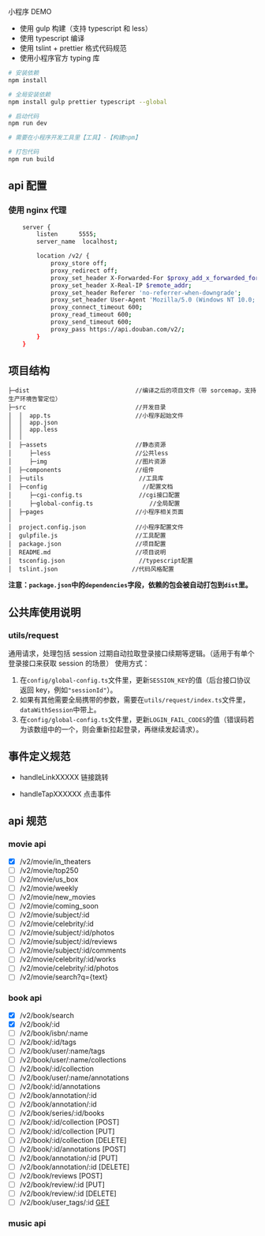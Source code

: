 小程序 DEMO

- 使用 gulp 构建（支持 typescript 和 less）
- 使用 typescript 编译
- 使用 tslint + prettier 格式代码规范
- 使用小程序官方 typing 库

```bash
# 安装依赖
npm install

# 全局安装依赖
npm install gulp prettier typescript --global

# 启动代码
npm run dev

# 需要在小程序开发工具里【工具】-【构建npm】

# 打包代码
npm run build
```

## api 配置

### 使用 nginx 代理

```sh
    server {
        listen      5555;
        server_name  localhost;

        location /v2/ {
            proxy_store off;
            proxy_redirect off;
            proxy_set_header X-Forwarded-For $proxy_add_x_forwarded_for;
            proxy_set_header X-Real-IP $remote_addr;
            proxy_set_header Referer 'no-referrer-when-downgrade';
            proxy_set_header User-Agent 'Mozilla/5.0 (Windows NT 10.0; WOW64) AppleWebKit/537.36 (KHTML, like Gecko) Chrome/62.0.3202.94 Safari/537.36';
            proxy_connect_timeout 600;
            proxy_read_timeout 600;
            proxy_send_timeout 600;
            proxy_pass https://api.douban.com/v2/;
        }
    }
```

## 项目结构

```
├─dist                              //编译之后的项目文件（带 sorcemap，支持生产环境告警定位）
├─src                               //开发目录
│  │  app.ts                        //小程序起始文件
│  │  app.json
│  │  app.less
│  │
│  ├─assets                     	//静态资源
│     ├─less						//公共less
│     ├─img						    //图片资源
│  ├─components                     //组件
│  ├─utils                           //工具库
│  ├─config                           //配置文档
│     ├─cgi-config.ts                //cgi接口配置
│     ├─global-config.ts                //全局配置
│  ├─pages                          //小程序相关页面
│
│  project.config.json              //小程序配置文件
│  gulpfile.js                      //工具配置
│  package.json                     //项目配置
│  README.md                        //项目说明
│  tsconfig.json                     //typescript配置
│  tslint.json                     //代码风格配置
```

**注意：`package.json`中的`dependencies`字段，依赖的包会被自动打包到`dist`里。**

## 公共库使用说明

### utils/request

通用请求，处理包括 session 过期自动拉取登录接口续期等逻辑。（适用于有单个登录接口来获取 session 的场景）
使用方式：

1. 在`config/global-config.ts`文件里，更新`SESSION_KEY`的值（后台接口协议返回 key，例如`"sessionId"`）。
2. 如果有其他需要全局携带的参数，需要在`utils/request/index.ts`文件里，`dataWithSession`中带上。
3. 在`config/global-config.ts`文件里，更新`LOGIN_FAIL_CODES`的值（错误码若为该数组中的一个，则会重新拉起登录，再继续发起请求）。

## 事件定义规范

- handleLinkXXXXX 链接跳转

- handleTapXXXXXX 点击事件

## api 规范

<!-- https://segmentfault.com/a/1190000018716657 -->

### movie api

- [x] /v2/movie/in_theaters
- [ ] /v2/movie/top250
- [ ] /v2/movie/us_box
- [ ] /v2/movie/weekly
- [ ] /v2/movie/new_movies
- [ ] /v2/movie/coming_soon
- [ ] /v2/movie/subject/:id
- [ ] /v2/movie/celebrity/:id
- [ ] /v2/movie/subject/:id/photos
- [ ] /v2/movie/subject/:id/reviews
- [ ] /v2/movie/subject/:id/comments
- [ ] /v2/movie/celebrity/:id/works
- [ ] /v2/movie/celebrity/:id/photos
- [ ] /v2/movie/search?q={text}

### book api

- [x] /v2/book/search
- [x] /v2/book/:id
- [ ] /v2/book/isbn/:name
- [ ] /v2/book/:id/tags
- [ ] /v2/book/user/:name/tags
- [ ] /v2/book/user/:name/collections
- [ ] /v2/book/:id/collection
- [ ] /v2/book/user/:name/annotations
- [ ] /v2/book/:id/annotations
- [ ] /v2/book/annotation/:id
- [ ] /v2/book/annotation/:id
- [ ] /v2/book/series/:id/books
- [ ] /v2/book/:id/collection [POST]
- [ ] /v2/book/:id/collection [PUT]
- [ ] /v2/book/:id/collection [DELETE]
- [ ] /v2/book/:id/annotations [POST]
- [ ] /v2/book/annotation/:id [PUT]
- [ ] /v2/book/annotation/:id [DELETE]
- [ ] /v2/book/reviews [POST]
- [ ] /v2/book/review/:id [PUT]
- [ ] /v2/book/review/:id [DELETE]
- [ ] /v2/book/user_tags/:id [GET](deprecated)

### music api
